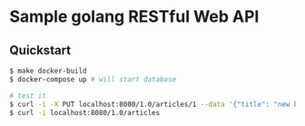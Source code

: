 # Sample golang RESTful Web API

## Quickstart

```bash
$ make docker-build
$ docker-compose up # will start database

# test it
$ curl -i -X PUT localhost:8080/1.0/articles/1 --data '{"title": "new book", "slug": "new-book"}'
$ curl -i localhost:8080/1.0/articles
```
